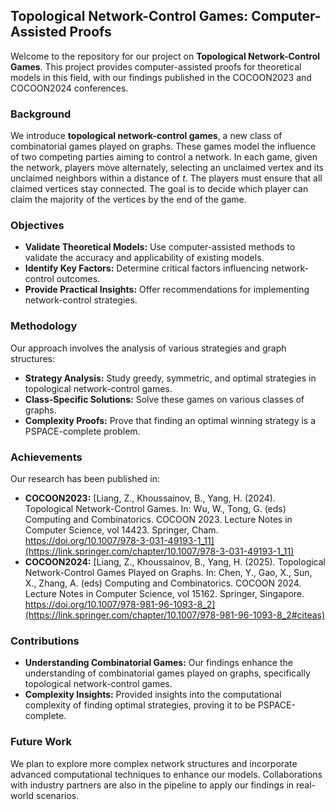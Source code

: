 ## Topological Network-Control Games: Computer-Assisted Proofs

Welcome to the repository for our project on **Topological Network-Control Games**. This project provides computer-assisted proofs for theoretical models in this field, with our findings published in the COCOON2023 and COCOON2024 conferences.

### Background

We introduce **topological network-control games**, a new class of combinatorial games played on graphs. These games model the influence of two competing parties aiming to control a network. In each game, given the network, players move alternately, selecting an unclaimed vertex and its unclaimed neighbors within a distance of *t*. The players must ensure that all claimed vertices stay connected. The goal is to decide which player can claim the majority of the vertices by the end of the game.

### Objectives

- **Validate Theoretical Models:** Use computer-assisted methods to validate the accuracy and applicability of existing models.
- **Identify Key Factors:** Determine critical factors influencing network-control outcomes.
- **Provide Practical Insights:** Offer recommendations for implementing network-control strategies.

### Methodology

Our approach involves the analysis of various strategies and graph structures:

- **Strategy Analysis:** Study greedy, symmetric, and optimal strategies in topological network-control games.
- **Class-Specific Solutions:** Solve these games on various classes of graphs.
- **Complexity Proofs:** Prove that finding an optimal winning strategy is a PSPACE-complete problem.

### Achievements

Our research has been published in:

- **COCOON2023:** [Liang, Z., Khoussainov, B., Yang, H. (2024). Topological Network-Control Games. In: Wu, W., Tong, G. (eds) Computing and Combinatorics. COCOON 2023. Lecture Notes in Computer Science, vol 14423. Springer, Cham. https://doi.org/10.1007/978-3-031-49193-1_11](https://link.springer.com/chapter/10.1007/978-3-031-49193-1_11)
- **COCOON2024:** [Liang, Z., Khoussainov, B., Yang, H. (2025). Topological Network-Control Games Played on Graphs. In: Chen, Y., Gao, X., Sun, X., Zhang, A. (eds) Computing and Combinatorics. COCOON 2024. Lecture Notes in Computer Science, vol 15162. Springer, Singapore. https://doi.org/10.1007/978-981-96-1093-8_2](https://link.springer.com/chapter/10.1007/978-981-96-1093-8_2#citeas)

### Contributions

- **Understanding Combinatorial Games:** Our findings enhance the understanding of combinatorial games played on graphs, specifically topological network-control games.
- **Complexity Insights:** Provided insights into the computational complexity of finding optimal strategies, proving it to be PSPACE-complete.

### Future Work

We plan to explore more complex network structures and incorporate advanced computational techniques to enhance our models. Collaborations with industry partners are also in the pipeline to apply our findings in real-world scenarios.

